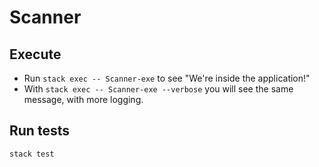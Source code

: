 # Scanner

## Execute  

* Run `stack exec -- Scanner-exe` to see "We're inside the application!"
* With `stack exec -- Scanner-exe --verbose` you will see the same message, with more logging.

## Run tests

`stack test`

